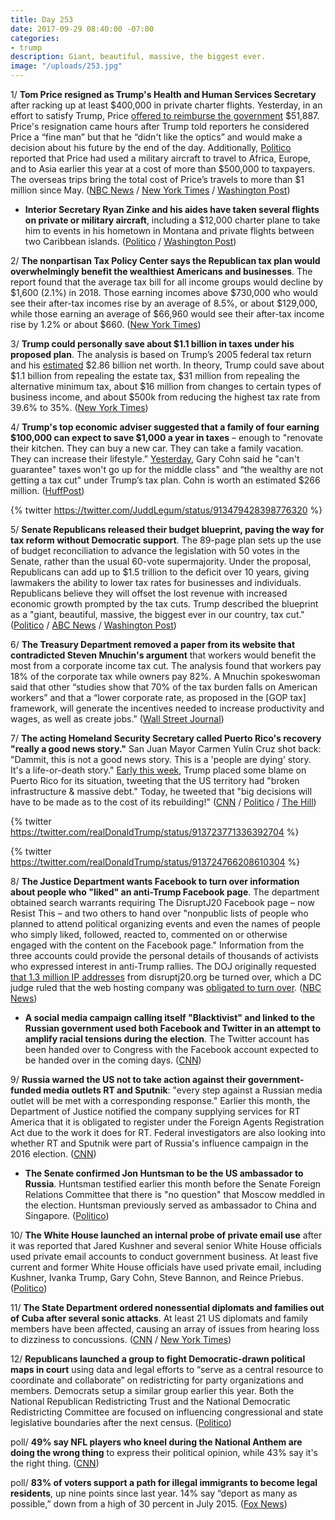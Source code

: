 ```yaml
---
title: Day 253
date: 2017-09-29 08:40:00 -07:00
categories:
- trump
description: Giant, beautiful, massive, the biggest ever.
image: "/uploads/253.jpg"
---
```


1/ **Tom Price resigned as Trump's Health and Human Services Secretary** after racking up at least $400,000 in private charter flights. Yesterday, in an effort to satisfy Trump, Price [offered to reimburse the government](https://whatthefuckjusthappenedtoday.com/2017/09/28/day-252/#7-tom-price-will-repay-taxpayers-for) $51,887. Price's resignation came hours after Trump told reporters he considered Price a “fine man” but that he “didn't like the optics” and would make a decision about his future by the end of the day. Additionally, [Politico](http://www.politico.com/story/2017/09/28/tom-price-military-jets-europe-asia-hhs-243276) reported that Price had used a military aircraft to travel to Africa, Europe, and to Asia earlier this year at a cost of more than $500,000 to taxpayers. The overseas trips bring the total cost of Price’s travels to more than $1 million since May. ([NBC News](https://www.nbcnews.com/politics/white-house/hhs-secretary-price-s-fate-be-decided-tonight-trump-says-n806051) / [New York Times](https://www.nytimes.com/2017/09/29/us/politics/tom-price-trump-hhs.html) / [Washington Post](https://www.washingtonpost.com/news/post-politics/wp/2017/09/29/trump-to-decide-friday-night-whether-to-fire-hhs-secretary-price/))

* **Interior Secretary Ryan Zinke and his aides have taken several flights on private or military aircraft**, including a $12,000 charter plane to take him to events in his hometown in Montana and private flights between two Caribbean islands. ([Politico](http://www.politico.com/story/2017/09/28/ryan-zinke-charter-military-planes-interior-243280) / [Washington Post](https://www.washingtonpost.com/investigations/2017/09/28/59533ed8-a4b8-11e7-ade1-76d061d56efa_story.html))

2/ **The nonpartisan Tax Policy Center says the Republican tax plan would overwhelmingly benefit the wealthiest Americans and businesses**. The report found that the average tax bill for all income groups would decline by $1,600 (2.1%) in 2018. Those earning incomes above $730,000 who would see their after-tax incomes rise by an average of 8.5%, or about $129,000, while those earning an average of $66,960 would see their after-tax income rise by 1.2% or about $660. ([New York Times](https://www.nytimes.com/2017/09/29/us/politics/republican-tax-cut-would-benefit-wealthy-and-corporations-most-report-finds.html))

3/ **Trump could personally save about $1.1 billion in taxes under his proposed plan**. The analysis is based on Trump’s 2005 federal tax return and his [estimated](https://www.bloomberg.com/billionaires/) $2.86 billion net worth. In theory, Trump could save about $1.1 billion from repealing the estate tax, $31 million from repealing the alternative minimum tax, about $16 million from changes to certain types of business income, and about $500k from reducing the highest tax rate from 39.6% to 35%. ([New York Times](https://www.nytimes.com/interactive/2017/09/28/us/politics/trump-tax-benefit.html?_r=0))

4/ **Trump's top economic adviser suggested that a family of four earning $100,000 can expect to save $1,000 a year in taxes** – enough to "renovate their kitchen. They can buy a new car. They can take a family vacation. They can increase their lifestyle.” [Yesterday](https://whatthefuckjusthappenedtoday.com/2017/09/28/day-252/#1-trumps-top-economic-adviser-cant-g), Gary Cohn said he "can't guarantee" taxes won't go up for the middle class" and “the wealthy are not getting a tax cut" under Trump’s tax plan. Cohn is worth an estimated $266 million. ([HuffPost](http://www.huffingtonpost.com/entry/gary-cohn-trump-tax-plan-new-car_us_59cd50e3e4b0ef0694274690))

{% twitter https://twitter.com/JuddLegum/status/913479428398776320 %}

5/ **Senate Republicans released their budget blueprint, paving the way for tax reform without Democratic support**. The 89-page plan sets up the use of budget reconciliation to advance the legislation with 50 votes in the Senate, rather than the usual 60-vote supermajority. Under the proposal, Republicans can add up to $1.5 trillion to the deficit over 10 years, giving lawmakers the ability to lower tax rates for businesses and individuals. Republicans believe they will offset the lost revenue with increased economic growth prompted by the tax cuts. Trump described the blueprint as a "giant, beautiful, massive, the biggest ever in our country, tax cut." ([Politico](http://www.politico.com/story/2017/09/29/senate-budget-resolution-released-243300) / [ABC News](http://abcnews.go.com/Politics/wireStory/senate-gop-budget-pave-tax-rewrite-50181035) / [Washington Post](https://www.washingtonpost.com/news/powerpost/wp/2017/09/29/tax-bill-to-be-drafted-by-november-according-to-senate-gop-budget/))

6/ **The Treasury Department removed a paper from its website that contradicted Steven Mnuchin's argument** that workers would benefit the most from a corporate income tax cut. The analysis found that workers pay 18% of the corporate tax while owners pay 82%. A Mnuchin spokeswoman said that other “studies show that 70% of the tax burden falls on American workers” and that a “lower corporate rate, as proposed in the \[GOP tax\] framework, will generate the incentives needed to increase productivity and wages, as well as create jobs.” ([Wall Street Journal](https://www.wsj.com/articles/treasury-removes-paper-at-odds-with-mnuchins-take-on-corporate-tax-cuts-winners-1506638463))

7/ **The acting Homeland Security Secretary called Puerto Rico's recovery "really a good news story."** San Juan Mayor Carmen Yulín Cruz shot back: "Dammit, this is not a good news story. This is a 'people are dying' story. It's a life-or-death story." [Early this week](https://whatthefuckjusthappenedtoday.com/2017/09/26/day-250/#8-trump-will-travel-to-puerto-rico-n), Trump placed some blame on Puerto Rico for its situation, tweeting that the US territory had "broken infrastructure & massive debt." Today, he tweeted that "big decisions will have to be made as to the cost of its rebuilding!" ([CNN](http://www.cnn.com/2017/09/29/politics/puerto-rico-hurricane-maria-san-juan-mayor-trump-response/index.html) / [Politico](http://www.politico.com/story/2017/09/29/trump-puerto-rico-response-backlash-243296) / [The Hill](http://thehill.com/homenews/administration/353039-trump-big-decision-will-have-to-be-made-about-rebuilding-puerto-rico))

{% twitter https://twitter.com/realDonaldTrump/status/913723771336392704 %}

{% twitter https://twitter.com/realDonaldTrump/status/913724766208610304 %}

8/ **The Justice Department wants Facebook to turn over information about people who "liked" an anti-Trump Facebook page**. The department obtained search warrants requiring The DisruptJ20 Facebook page – now Resist This – and two others to hand over "nonpublic lists of people who planned to attend political organizing events and even the names of people who simply liked, followed, reacted to, commented on or otherwise engaged with the content on the Facebook page." Information from the three accounts could provide the personal details of thousands of activists who expressed interest in anti-Trump rallies. The DOJ originally requested [that 1.3 million IP addresses](https://whatthefuckjusthappenedtoday.com/2017/08/15/day-208/#8-the-justice-department-has-demande) from disruptj20.org be turned over, which a DC judge ruled that the web hosting company was [obligated to turn over](https://whatthefuckjusthappenedtoday.com/2017/08/24/day-217/#9-a-web-hosting-company-was-ordered). ([NBC News](https://www.nbcnews.com/politics/justice-department/feds-demand-facebook-share-information-anti-trump-protesters-n805801))

* **A social media campaign calling itself "Blacktivist" and linked to the Russian government used both Facebook and Twitter in an attempt to amplify racial tensions during the election**. The Twitter account has been handed over to Congress with the Facebook account expected to be handed over in the coming days. ([CNN](http://money.cnn.com/2017/09/28/media/blacktivist-russia-facebook-twitter/))

9/ **Russia warned the US not to take action against their government-funded media outlets RT and Sputnik**: "every step against a Russian media outlet will be met with a corresponding response." Earlier this month, the Department of Justice notified the company supplying services for RT America that it is obligated to register under the Foreign Agents Registration Act due to the work it does for RT. Federal investigators are also looking into whether RT and Sputnik were part of Russia's influence campaign in the 2016 election. ([CNN](http://money.cnn.com/2017/09/28/media/russia-warns-us-over-media-outlets/index.html))

* **The Senate confirmed Jon Huntsman to be the US ambassador to Russia**. Huntsman testified earlier this month before the Senate Foreign Relations Committee that there is "no question" that Moscow meddled in the election. Huntsman previously served as ambassador to China and Singapore. ([Politico](http://www.politico.com/story/2017/09/28/jon-huntsman-russia-ambassador-senate-confirms-243272))

10/ **The White House launched an internal probe of private email use** after it was reported that Jared Kushner and several senior White House officials used private email accounts to conduct government business. At least five current and former White House officials have used private email, including Kushner, Ivanka Trump, Gary Cohn, Steve Bannon, and Reince Priebus. ([Politico](http://www.politico.com/story/2017/09/28/white-house-launches-probe-private-email-accounts-243281))

11/ **The State Department ordered nonessential diplomats and families out of Cuba after several sonic attacks**. At least 21 US diplomats and family members have been affected, causing an array of issues from hearing loss to dizziness to concussions. ([CNN](http://www.cnn.com/2017/09/29/politics/us-cuba-sonic-attacks-pulls-out-diplomats/index.html) / [New York Times](https://www.nytimes.com/2017/09/29/us/politics/us-embassy-cuba-attacks.html))

12/ **Republicans launched a group to fight Democratic-drawn political maps in court** using data and legal efforts to “serve as a central resource to coordinate and collaborate” on redistricting for party organizations and members. Democrats setup a similar group earlier this year. Both the National Republican Redistricting Trust and the National Democratic Redistricting Committee are focused on influencing congressional and state legislative boundaries after the next census. ([Politico](http://www.politico.com/story/2017/09/29/republicans-redistricting-strategy-2020-243298))

poll/ **49% say NFL players who kneel during the National Anthem are doing the wrong thing** to express their political opinion, while 43% say it's the right thing. ([CNN](http://www.cnn.com/2017/09/29/politics/national-anthem-nfl-cnn-poll/index.html))

poll/ **83% of voters support a path for illegal immigrants to become legal residents**, up nine points since last year. 14% say “deport as many as possible,” down from a high of 30 percent in July 2015. ([Fox News](http://www.foxnews.com/politics/2017/09/28/fox-news-poll-83-percent-support-pathway-to-citizenship-for-illegal-immigrants.html))